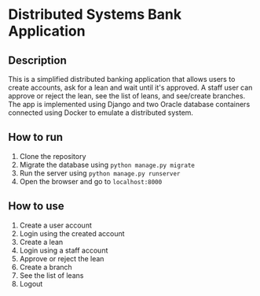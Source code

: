 # Distributed Systems Bank Application 
## Description
This is a simplified distributed banking application that allows users to create accounts, ask for a lean and wait until it's approved. A staff user can approve or reject the lean, see the list of leans, and see/create branches. The app is implemented using Django and two Oracle database containers connected using Docker to emulate a distributed system.

## How to run
1. Clone the repository
2. Migrate the database using `python manage.py migrate`
3. Run the server using `python manage.py runserver`
4. Open the browser and go to `localhost:8000`

## How to use
1. Create a user account
2. Login using the created account
3. Create a lean
4. Login using a staff account
5. Approve or reject the lean
6. Create a branch
7. See the list of leans
8. Logout